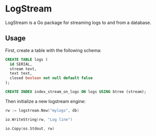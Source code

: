 # LogStream

LogStream is a Go package for streaming logs to and from a database.

## Usage

First, create a table with the following schema:

```sql
CREATE TABLE logs (
  id SERIAL,
  stream text,
  text text,
  closed boolean not null default false
);

CREATE INDEX index_stream_on_logs ON logs USING btree (stream);
```

Then initialize a new logstream engine:

```go
rw := logstream.New("mylogs", db)

io.WriteString(rw, "Log line")

io.Copy(os.Stdout, rw)
```
